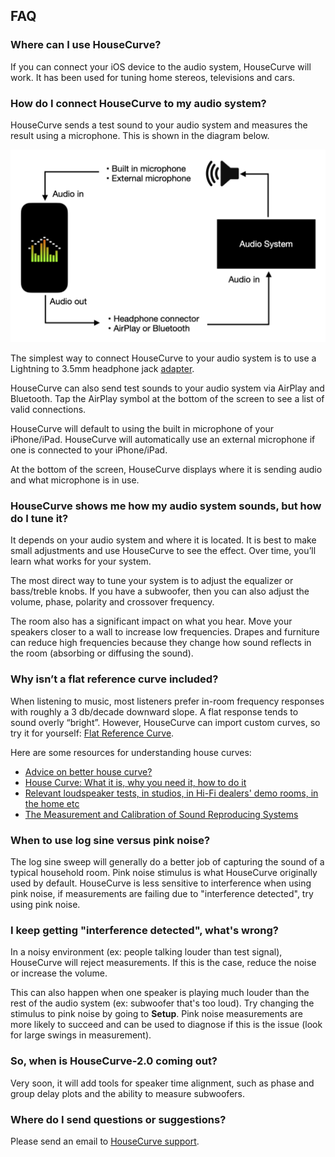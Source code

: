 ## FAQ

### Where can I use HouseCurve?
If you can connect your iOS device to the audio system, HouseCurve will work.  It has been used for tuning home stereos, televisions and cars. 

### How do I connect HouseCurve to my audio system?
HouseCurve sends a test sound to your audio system and measures the result using a microphone.  This is shown in the diagram below.

![](/assets/img/Connections.png)

The simplest way to connect HouseCurve to your audio system is to use a Lightning to 3.5mm headphone jack [adapter](https://www.apple.com/ca/shop/product/MMX62AM/A/lightning-to-35mm-headphone-jack-adapter).

HouseCurve can also send test sounds to your audio system via AirPlay and Bluetooth.  Tap the AirPlay symbol at the bottom of the screen to see a list of valid connections.

HouseCurve will default to using the built in microphone of your iPhone/iPad.  HouseCurve will automatically use an external microphone if one is connected to your iPhone/iPad.

At the bottom of the screen, HouseCurve displays where it is sending audio and what microphone is in use.

### HouseCurve shows me how my audio system sounds, but how do I tune it?
It depends on your audio system and where it is located.  It is best to make small adjustments and use HouseCurve to see the effect.  Over time, you’ll learn what works for your system.

The most direct way to tune your system is to adjust the equalizer or bass/treble knobs.  If you have a subwoofer, then you can also adjust the volume, phase, polarity and crossover frequency.

The room also has a significant impact on what you hear.  Move your speakers closer to a wall to increase low frequencies.  Drapes and furniture can reduce high frequencies because they change how sound reflects in the room (absorbing or diffusing the sound).

### Why isn’t a flat reference curve included?
When listening to music, most listeners prefer in-room frequency responses with roughly a 3 db/decade downward slope.  A flat response tends to sound overly “bright”.  However, HouseCurve can import custom curves, so try it for yourself: [Flat Reference Curve](/examples/flat.txt).

Here are some resources for understanding house curves:
* [Advice on better house curve?](https://www.minidsp.com/forum/dirac-series-support/17523-advice-on-better-house-curve)
* [House Curve: What it is, why you need it, how to do it](https://www.hometheatershack.com/forums/rew-forum/96-house-curve-what-why-you-need-how-do.html)
* [Relevant loudspeaker tests, in studios, in Hi-Fi dealers' demo rooms, in the home etc](https://www.bksv.com/media/doc/17-197.pdf)
* [The Measurement and Calibration of Sound Reproducing Systems](http://www.aes.org/e-lib/browse.cfm?elib=17839)

### When to use log sine versus pink noise?

The log sine sweep will generally do a better job of capturing the sound of a typical household room.  Pink noise stimulus is what HouseCurve originally used by default.  HouseCurve is less sensitive to interference when using pink noise, if measurements are failing due to "interference detected", try using pink noise.

### I keep getting "interference detected", what's wrong?

In a noisy environment (ex: people talking louder than test signal), HouseCurve will reject measurements.  If this is the case, reduce the noise or increase the volume.

This can also happen when one speaker is playing much louder than the rest of the audio system (ex: subwoofer that's too loud).  Try changing the stimulus to pink noise by going to **Setup**.  Pink noise measurements are more likely to succeed and can be used to diagnose if this is the issue (look for large swings in measurement).

### So, when is HouseCurve-2.0 coming out?
Very soon, it will add tools for speaker time alignment, such as phase and group delay plots and the ability to measure subwoofers.

### Where do I send questions or suggestions?
Please send an email to [HouseCurve support](mailto:support@housecurve.com).

